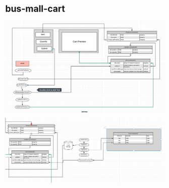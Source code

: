 # bus-mall-cart



![Home Page Wireframed](home-logic.png)


![Cart Page Wireframed](cart-logic.png)
